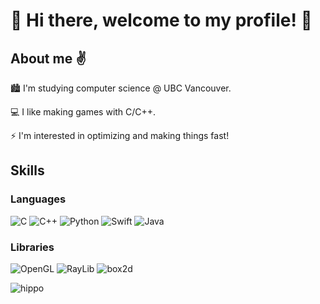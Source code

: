 # 👋 Hi there, welcome to my profile! 👋

## About me ✌️

🏙 I'm studying computer science @ UBC Vancouver.

💻 I like making games with C/C++.

⚡ I'm interested in optimizing and making things fast!

## Skills

### Languages

![C](https://img.shields.io/badge/C-00599C?style=for-the-badge&logo=c&logoColor=white)
![C++](https://img.shields.io/badge/C%2B%2B-00599C?style=for-the-badge&logo=c%2B%2B&logoColor=white)
![Python](https://img.shields.io/badge/Python-3776AB?style=for-the-badge&logo=python&logoColor=white)
![Swift](https://img.shields.io/badge/swift-F54A2A?style=for-the-badge&logo=swift&logoColor=white)
![Java](https://img.shields.io/badge/java-%23ED8B00.svg?style=for-the-badge&logo=openjdk&logoColor=white)

### Libraries

![OpenGL](https://img.shields.io/badge/OpenGL-%23FFFFFF.svg?style=for-the-badge&logo=opengl)
![RayLib](https://img.shields.io/badge/RAYLIB-F5F5F5.svg?style=for-the-badge&logo=raylib&logoColor=black)
![box2d](https://img.shields.io/badge/box2d-0092EB.svg?style=for-the-badge&logo=box2d&logoColor=black)

![hippo](https://media1.giphy.com/media/v1.Y2lkPTc5MGI3NjExcHV4OTE0bmoycWdxdXAzZmZwNWkzZnAzbWtveXBxenNpYzUyZGV5cyZlcD12MV9pbnRlcm5hbF9naWZfYnlfaWQmY3Q9Zw/GQ66BEf602Xzbanp6W/giphy.gif)
 
